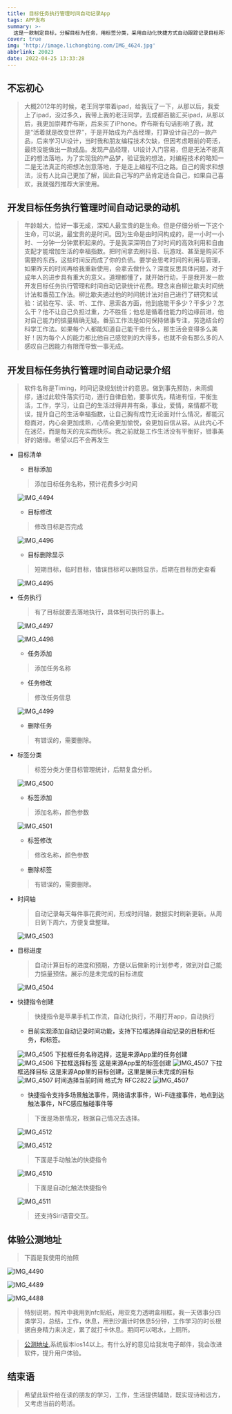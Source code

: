 ```yaml
---
title: 目标任务执行管理时间自动记录App
tags: APP发布
summary: >-
  这是一款制定目标，分解目标为任务，用标签分类，采用自动化快捷方式自动跟踪记录目标所花费时间，通过近段时间的统计分析复盘，调整目标，优化时间安排，把时间浪费最小。
cover: true
img: 'http://image.lichongbing.com/IMG_4624.jpg'
abbrlink: 20023
date: 2022-04-25 13:33:28
---
```


## 不忘初心
>大概2012年的时候，老王同学带着ipad，给我玩了一下，从那以后，我爱上了ipad，没过多久，我带上我的老汪同学，去成都百脑汇买ipad，从那以后，我更加崇拜乔布斯，后来买了iPhone。乔布斯有句话影响了我，就是“活着就是改变世界”，于是开始成为产品经理，打算设计自己的一款产品，后来学习UI设计，当时我和朋友编程技术欠缺，但因考虑眼前的苟活，最终没能做出一款成品。发现产品经理，UI设计入门容易，但是无法不能真正的想法落地，为了实现我的产品梦，验证我的想法，对编程技术的略知一二是无法真正的把想法创意落地，于是走上编程不归之路。自己的需求和想法，没有人比自己更加了解，因此自己写的产品肯定适合自己，如果自己喜欢，我就强烈推荐大家使用。

## 开发目标任务执行管理时间自动记录的动机
>年龄越大，恰好一事无成，深知人最宝贵的是生命。但是仔细分析一下这个生命，可以说，最宝贵的是时间。因为生命是由时间构成的，是一小时一小时、一分钟一分钟累积起来的。于是我深深明白了对时间的高效利用和自由支配才能增加生活的幸福指数。把时间拿去刷抖音、玩游戏、甚至是购买不需要的东西，这些时间反而成了你的负债。要学会思考时间的利用与管理，如果昨天的时间再给我重新使用，会拿去做什么？深度反思具体问题，对于成年人的进步具有重大的意义。道理都懂了，就开始行动，于是我开发一款开发目标任务执行管理和时间自动记录统计花费。理念来自柳比歇夫时间统计法和番茄工作法。柳比歇夫通过他的时间统计法对自己进行了研究和试验：试验在写、读、听、工作、思索各方面，他到底能干多少？干多少？怎么干？他不让自己负担过重，力不胜任；他总是循着他能力的边缘前进，他对自己能力的掂量精确无疑。番茄工作法是如何保持做事专注，劳逸结合的科学工作法。如果每个人都能知道自己能干些什么，那生活会变得多么美好！因为每个人的能力都比他自己感觉到的大得多，也就不会有那么多的人感叹自己因能力有限而导致一事无成。

 ## 开发目标任务执行管理时间自动记录介绍

 >软件名称是Timing，时间记录规划统计的意思。做到事先预防，未雨绸缪，通过此软件落实行动，遵行自律自勉，要事优先，精进有恒，平衡生活，工作，学习，让自己的生活过得井井有条，事业，爱情，亲情都不耽误，提升自己的生活幸福指数，让自己胸有成竹无论面对什么情况，都能沉稳面对，内心会更加成熟，心情会更加愉悦，会更加自信从容。从此内心不在迷茫，而是每天的充实而快乐。我之前就是工作生活没有平衡好，错事美好的姻缘。希望以后不会再发生

* 目标清单

   - 目标添加
   > 添加目标任务名称，预计花费多少时间

   ![IMG_4494](http://image.lichongbing.com/IMG_4494.PNG)
   
   - 目标修改
   > 修改目标是否完成

   ![IMG_4496](http://image.lichongbing.com/IMG_4496.PNG)

   - 目标删除显示
   > 短期目标，临时目标，错误目标可以删除显示，后期在目标历史查看

   ![IMG_4495](http://image.lichongbing.com/IMG_4495.PNG)

 * 任务执行
     > 有了目标就要去落地执行，具体到可执行的事上。  

     ![IMG_4497](http://image.lichongbing.com/IMG_4497.PNG)

     ![IMG_4498](http://image.lichongbing.com/IMG_4498.PNG)

   - 任务添加
   > 添加任务名称
   - 任务修改
   > 修改任务信息

   ![IMG_4499](http://image.lichongbing.com/IMG_4499.PNG)
   - 删除任务
   > 有错误的，需要删除。

 * 标签分类
     > 标签分类方便目标管理统计，后期复盘分析。  

     ![IMG_4500](http://image.lichongbing.com/IMG_4500.PNG)
   - 标签添加
   > 添加名称，颜色参数

   ![IMG_4501](http://image.lichongbing.com/IMG_4501.PNG)

   - 标签修改
   > 修改名称，颜色参数
   - 删除标签
   > 有错误的，需要删除。   

 * 时间轴 
    > 自动记录每天每件事花费时间，形成时间轴，数据实时刷新更新。从周日到下周六，方便复盘整理。

    ![IMG_4503](http://image.lichongbing.com/IMG_4503.PNG)

 * 目标进度
    > 自动计算目标的进度和预期，方便以后做新的计划参考，做到对自己能力掂量预估。展示的是未完成的目标进度
    
    ![IMG_4504](http://image.lichongbing.com/IMG_4504.PNG)

 * 快捷指令创建
     >快捷指令是苹果手机工作流，自动化执行，不用打开app，自动执行
   
   - 目前实现添加自动记录时间功能，支持下拉框选择自动记录的目标和任务，和标签。

   ![IMG_4505](http://image.lichongbing.com/IMG_4505.PNG)
   下拉框任务名称选择，这是来源App里的任务创建
   ![IMG_4506](http://image.lichongbing.com/IMG_4506.PNG)
   下拉框选择标签 这是来源App里的标签创建
   ![IMG_4507](http://image.lichongbing.com/IMG_4507.PNG)
   下拉框选择目标 这是来源App里的目标创建，这里是展示未完成的目标
   ![IMG_4507](http://image.lichongbing.com/IMG_4508.PNG)
   时间选择当前时间 格式为 RFC2822
   ![IMG_4507](http://image.lichongbing.com/IMG_4509.PNG)
   - 快捷指令支持多场景触法事件，网络请求事件，Wi-Fi连接事件，地点到达触法事件，NFC感应触碰事件等
   >下面是场景情况，根据自己情况去选择。

   ![IMG_4512](http://image.lichongbing.com/IMG_4512.PNG)

   ![IMG_4512](http://image.lichongbing.com/IMG_4513.PNG)
   >下面是手动触法的快捷指令

   ![IMG_4510](http://image.lichongbing.com/IMG_4510.PNG)
   >下面是自动化触法快捷指令 

   ![IMG_4511](http://image.lichongbing.com/IMG_4511.PNG)

   > 还支持Siri语音交互。


 ## 体验公测地址

 >下面是我使用的拍照

 ![IMG_4490](http://image.lichongbing.com/IMG_4490.JPG)
 
 ![IMG_4489](http://image.lichongbing.com/IMG_4489.JPG)

 ![IMG_4488](http://image.lichongbing.com/IMG_4488.JPG)
 >特别说明，照片中我用到nfc贴纸，用亚克力透明盒相框，我一天做事分四类学习，总结，工作，休息，用到沙漏计时休息5分钟，工作学习的时长根据自身精力来决定，累了就打卡休息。期间可以喝水，上厕所。

 >[公测地址](https://testflight.apple.com/join/F8hVrLzs),系统版本ios14以上。有什么好的意见给我发电子邮件，我会改进软件，提升用户体验。

 ## 结束语
 >希望此软件给在读的朋友的学习，工作，生活提供辅助，既实现诗和远方，又考虑当前的苟活。














